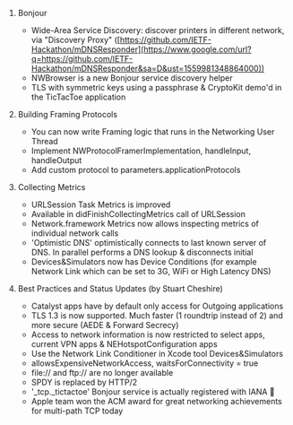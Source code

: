 1.  Bonjour

    -   Wide-Area Service Discovery: discover printers in different network, via "Discovery Proxy" ([https://github.com/IETF-Hackathon/mDNSResponder](https://www.google.com/url?q=https://github.com/IETF-Hackathon/mDNSResponder&sa=D&ust=1559981348864000))
    -   NWBrowser is a new Bonjour service discovery helper
    -   TLS with symmetric keys using a passphrase & CryptoKit demo'd in the TicTacToe application

2.  Building Framing Protocols

    -   You can now write Framing logic that runs in the Networking User
        Thread
    -   Implement NWProtocolFramerImplementation, handleInput, handleOutput
    -   Add custom protocol to parameters.applicationProtocols

3.  Collecting Metrics

    -   URLSession Task Metrics is improved
    -   Available in didFinishCollectingMetrics call of URLSession
    -   Network.framework Metrics now allows inspecting metrics of
        individual network calls
    -   'Optimistic DNS' optimistically connects to last known server of
        DNS. In parallel performs a DNS lookup & disconnects initial
    -   Devices&Simulators now has Device Conditions (for example Network
        Link which can be set to 3G, WiFi or High Latency DNS)

4.  Best Practices and Status Updates (by Stuart Cheshire)

    -   Catalyst apps have by default only access for Outgoing applications
    -   TLS 1.3 is now supported. Much faster (1 roundtrip instead of 2) and more secure (AEDE & Forward Secrecy)
    -   Access to network information is now restricted to select apps,
        current VPN apps & NEHotspotConfiguration apps
    -   Use the Network Link Conditioner in Xcode tool Devices&Simulators
    -   allowsExpensiveNetworkAccess, waitsForConnectivity = true
    -   file:// and ftp:// are no longer available
    -   SPDY is replaced by HTTP/2
    -   '\_tcp.\_tictactoe' Bonjour service is actually registered with IANA 🤣
    -   Apple team won the ACM award for great networking achievements for
        multi-path TCP today
